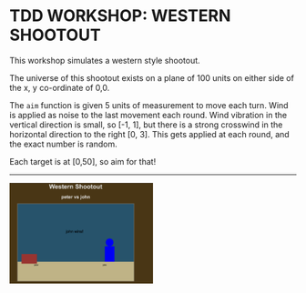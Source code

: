 # TDD WORKSHOP: WESTERN SHOOTOUT

This workshop simulates a western style shootout. 

The universe of this shootout exists on a plane of 100 units on either side of the x, y co-ordinate of 0,0.

The `aim` function is given 5 units of measurement to move each turn. Wind is applied as noise to the last movement each round. Wind vibration in the vertical direction is small, so [-1, 1], but there is a strong crosswind in the horizontal direction to the right [0, 3]. This gets applied at each round, and the exact number is random.

Each target is at [0,50], so aim for that!

---

<img src="title.png" alt="Screenshot" width="50%">